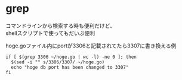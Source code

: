 # grep
コマンドラインから検索する時も便利だけど、  
shellスクリプトで使ってもだいぶ便利

hoge.goファイル内にportが3306と記載されてたら3307に書き換える例
```
if [ $(grep 3306 ~/hoge.go | wc -l) -ne 0 ]; then
  $(sed -i "" s/3306/3307/ ~/hoge.go)
  echo "hoge db port has been changed to 3307"
fi
```
